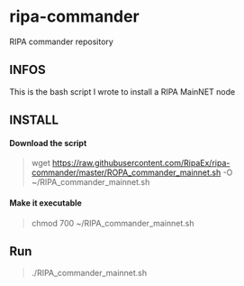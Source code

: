 # ripa-commander
RIPA commander repository


## **INFOS**
This is the bash script I wrote to install a RIPA MainNET node


## **INSTALL**

#### **Download the script**

> wget https://raw.githubusercontent.com/RipaEx/ripa-commander/master/ROPA_commander_mainnet.sh -O ~/RIPA_commander_mainnet.sh

#### **Make it executable**

> chmod 700 ~/RIPA_commander_mainnet.sh

## **Run**

> ./RIPA_commander_mainnet.sh
